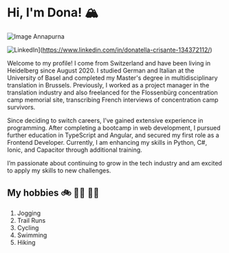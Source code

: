# Hi, I'm Dona! :mountain_snow:

![Image Annapurna](https://nepal.de/wp-content/uploads/sites/46/2019/02/nepal-annapurna-sued-NEP_2014_1JHO_Annapurna_South-1000x636.jpg)

![LinkedIn](https://upload.wikimedia.org/wikipedia/commons/0/01/LinkedIn_Logo_2023.svg)](https://www.linkedin.com/in/donatella-crisante-134372112/)

Welcome to my profile! I come from Switzerland and have been living in Heidelberg since August 2020. I studied German and Italian at the University of Basel and completed my Master's degree in multidisciplinary translation in Brussels. Previously, I worked as a project manager in the translation industry and also freelanced for the Flossenbürg concentration camp memorial site, transcribing French interviews of concentration camp survivors.

Since deciding to switch careers, I’ve gained extensive experience in programming. After completing a bootcamp in web development, I pursued further education in TypeScript and Angular, and secured my first role as a Frontend Developer. Currently, I am enhancing my skills in Python, C#, Ionic, and Capacitor through additional training.

I’m passionate about continuing to grow in the tech industry and am excited to apply my skills to new challenges.

## My hobbies 🚲 🏃‍♀️ 🏊‍♀️

1. Jogging
2. Trail Runs
3. Cycling
4. Swimming
5. Hiking
